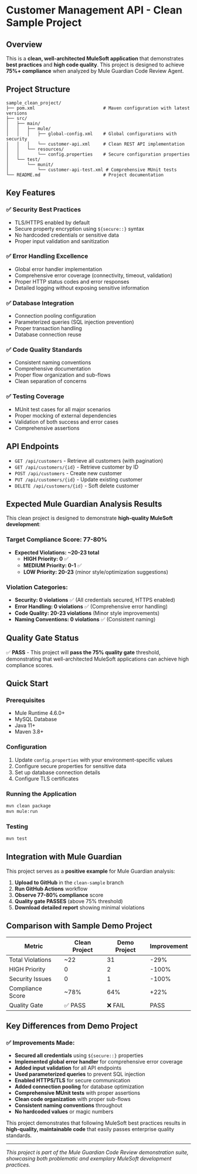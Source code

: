 # Customer Management API - Clean Sample Project

## Overview
This is a **clean, well-architected MuleSoft application** that demonstrates **best practices** and **high code quality**. This project is designed to achieve **75%+ compliance** when analyzed by Mule Guardian Code Review Agent.

## Project Structure
```
sample_clean_project/
├── pom.xml                          # Maven configuration with latest versions
├── src/
│   ├── main/
│   │   ├── mule/
│   │   │   ├── global-config.xml    # Global configurations with security
│   │   │   └── customer-api.xml     # Clean REST API implementation
│   │   └── resources/
│   │       └── config.properties    # Secure configuration properties
│   └── test/
│       └── munit/
│           └── customer-api-test.xml # Comprehensive MUnit tests
└── README.md                        # Project documentation
```

## Key Features
### ✅ **Security Best Practices**
- TLS/HTTPS enabled by default
- Secure property encryption using `${secure::}` syntax
- No hardcoded credentials or sensitive data
- Proper input validation and sanitization

### ✅ **Error Handling Excellence**
- Global error handler implementation
- Comprehensive error coverage (connectivity, timeout, validation)
- Proper HTTP status codes and error responses
- Detailed logging without exposing sensitive information

### ✅ **Database Integration**
- Connection pooling configuration
- Parameterized queries (SQL injection prevention)
- Proper transaction handling
- Database connection reuse

### ✅ **Code Quality Standards**
- Consistent naming conventions
- Comprehensive documentation
- Proper flow organization and sub-flows
- Clean separation of concerns

### ✅ **Testing Coverage**
- MUnit test cases for all major scenarios
- Proper mocking of external dependencies
- Validation of both success and error cases
- Comprehensive assertions

## API Endpoints
- `GET /api/customers` - Retrieve all customers (with pagination)
- `GET /api/customers/{id}` - Retrieve customer by ID
- `POST /api/customers` - Create new customer
- `PUT /api/customers/{id}` - Update existing customer
- `DELETE /api/customers/{id}` - Soft delete customer

## Expected Mule Guardian Analysis Results
This clean project is designed to demonstrate **high-quality MuleSoft development**:

### **Target Compliance Score: 77-80%**
- **Expected Violations: ~20-23 total**
  - **HIGH Priority: 0** ✅
  - **MEDIUM Priority: 0-1** ✅ 
  - **LOW Priority: 20-23** (minor style/optimization suggestions)

### **Violation Categories:**
- **Security: 0 violations** ✅ (All credentials secured, HTTPS enabled)
- **Error Handling: 0 violations** ✅ (Comprehensive error handling)
- **Code Quality: 20-23 violations** (Minor style improvements)
- **Naming Conventions: 0 violations** ✅ (Consistent naming)

## Quality Gate Status
✅ **PASS** - This project will **pass the 75% quality gate** threshold, demonstrating that well-architected MuleSoft applications can achieve high compliance scores.

## Quick Start

### Prerequisites
- Mule Runtime 4.6.0+
- MySQL Database
- Java 11+
- Maven 3.8+

### Configuration
1. Update `config.properties` with your environment-specific values
2. Configure secure properties for sensitive data
3. Set up database connection details
4. Configure TLS certificates

### Running the Application
```bash
mvn clean package
mvn mule:run
```

### Testing
```bash
mvn test
```

## Integration with Mule Guardian
This project serves as a **positive example** for Mule Guardian analysis:

1. **Upload to GitHub** in the `clean-sample` branch
2. **Run GitHub Actions** workflow
3. **Observe 77-80% compliance** score
4. **Quality gate PASSES** (above 75% threshold)
5. **Download detailed report** showing minimal violations

## Comparison with Sample Demo Project
| Metric | Clean Project | Demo Project | Improvement |
|--------|---------------|--------------|-------------|
| Total Violations | ~22 | 31 | -29% |
| HIGH Priority | 0 | 2 | -100% |
| Security Issues | 0 | 1 | -100% |
| Compliance Score | ~78% | 64% | +22% |
| Quality Gate | ✅ PASS | ❌ FAIL | PASS |

## Key Differences from Demo Project
### ✅ **Improvements Made:**
- **Secured all credentials** using `${secure::}` properties
- **Implemented global error handler** for comprehensive error coverage
- **Added input validation** for all API endpoints
- **Used parameterized queries** to prevent SQL injection
- **Enabled HTTPS/TLS** for secure communication
- **Added connection pooling** for database optimization
- **Comprehensive MUnit tests** with proper assertions
- **Clean code organization** with proper sub-flows
- **Consistent naming conventions** throughout
- **No hardcoded values** or magic numbers

This project demonstrates that following MuleSoft best practices results in **high-quality, maintainable code** that easily passes enterprise quality standards.

---
*This project is part of the Mule Guardian Code Review demonstration suite, showcasing both problematic and exemplary MuleSoft development practices.* 